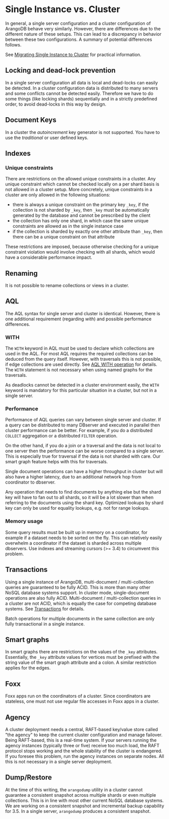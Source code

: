 Single Instance vs. Cluster
===========================

In general, a single server configuration and a cluster configuration
of ArangoDB behave very similarly. However, there are differences due to
the different nature of these setups. This can lead to a discrepancy in behavior
between these two configurations. A summary of potential differences follows.

See [Migrating Single Instance to Cluster](../Deployment/MigratingSingleInstanceCluster.md)
for practical information.

Locking and dead-lock prevention
--------------------------------

In a single server configuration all data is local and dead-locks can
easily be detected. In a cluster configuration data is distributed to
many servers and some conflicts cannot be detected easily. Therefore
we have to do some things (like locking shards) sequentially and in a
strictly predefined order, to avoid dead-locks in this way by design.

Document Keys
-------------

In a cluster the *autoincrement* key generator is not supported. You
have to use the *traditional* or user defined keys.

Indexes
-------

### Unique constraints

There are restrictions on the allowed unique constraints in a cluster.
Any unique constraint which cannot be checked locally on a per shard
basis is not allowed in a cluster setup. More concretely, unique
constraints in a cluster are only allowed in the following situations:

  - there is always a unique constraint on the primary key `_key`, if
    the collection is not sharded by `_key`, then `_key` must be
    automatically generated by the database and cannot be prescribed by
    the client
  - the collection has only one shard, in which case the same unique
    constraints are allowed as in the single instance case
  - if the collection is sharded by exactly one other attribute than
    `_key`, then there can be a unique constraint on that attribute

These restrictions are imposed, because otherwise checking for a unique
constraint violation would involve checking with all shards, which would have
a considerable performance impact.

Renaming
--------

It is not possible to rename collections or views in a cluster.

AQL
---

The AQL syntax for single server and cluster is identical. However,
there is one additional requirement (regarding *with*) and possible
performance differences.

### WITH

The `WITH` keyword in AQL must be used to declare which collections
are used in the AQL. For most AQL requires the required collections
can be deduced from the query itself. However, with traversals this is
not possible, if edge collections are used directly. See
[AQL WITH operation](../../AQL/Operations/With.html)
for details. The `WITH` statement is not necessary when using named graphs
for the traversals.

As deadlocks cannot be detected in a cluster environment easily, the
`WITH` keyword is mandatory for this particular situation in a cluster,
but not in a single server.

### Performance

Performance of AQL queries can vary between single server and cluster.
If a query can be distributed to many DBserver and executed in
parallel then cluster performance can be better. For example, if you
do a distributed `COLLECT` aggregation or a distributed `FILTER`
operation.

On the other hand, if you do a join or a traversal and the data is not
local to one server then the performance can be worse compared to a
single server. This is especially true for traversal if the data is
not sharded with care. Our smart graph feature helps with this for
traversals.

Single document operations can have a higher throughput in cluster but
will also have a higher latency, due to an additional network hop from
coordinator to dbserver.

Any operation that needs to find documents by anything else but the
shard key will have to fan out to all shards, so it will be a lot
slower than when referring to the documents using the shard
key. Optimized lookups by shard key can only be used for equality
lookups, e.g. not for range lookups.

### Memory usage

Some query results must be built up in memory on a coordinator, for
example if a dataset needs to be sorted on the fly. This can relatively
easily overwhelm a coordinator if the dataset is sharded across multiple
dbservers. Use indexes and streaming cursors (>= 3.4) to circumvent this
problem.

Transactions
------------

Using a single instance of ArangoDB, multi-document / multi-collection
queries are guaranteed to be fully ACID. This is more than many other
NoSQL database systems support. In cluster mode, single-document
operations are also fully ACID. Multi-document / multi-collection
queries in a cluster are not ACID, which is equally the case for
competing database systems. See [Transactions](../Transactions/README.md)
for details.

Batch operations for multiple documents in the same collection are only
fully transactional in a single instance.

Smart graphs
------------

In smart graphs there are restrictions on the values of the `_key`
attributes. Essentially, the `_key` attribute values for vertices must
be prefixed with the string value of the smart graph attribute and a
colon. A similar restriction applies for the edges.

Foxx
----

Foxx apps run on the coordinators of a cluster. Since coordinators are
stateless, one must not use regular file accesses in Foxx apps in a
cluster.

Agency
------

A cluster deployment needs a central, RAFT-based key/value store called
"the agency" to keep the current cluster configuration and manage
failover. Being RAFT-based, this is a real-time system. If your servers
running the agency instances (typically three or five) receive too much
load, the RAFT protocol stops working and the whole stability of the
cluster is endangered. If you foresee this problem, run the agency
instances on separate nodes. All this is not necessary in a single
server deployment.

Dump/Restore
------------

At the time of this writing, the `arangodump` utility in a cluster
cannot guarantee a consistent snapshot across multiple shards or even
multiple collections. This is in line with most other current NoSQL
database systems. We are working on a consistent snapshot and
incremental backup capability for 3.5. In a single server, `arangodump`
produces a consistent snapshot.
